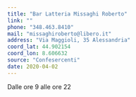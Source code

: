 ```yaml
---
title: "Bar Latteria Missaghi Roberto"
link: ""
phone: "348.463.8410"
mail: "missaghiroberto@libero.it"
address: "Via Maggioli, 35 Alessandria"
coord_lat: 44.902154
coord_lon: 8.606632
source: "Confesercenti"
date: 2020-04-02
---
```


Dalle ore 9 alle ore 22
